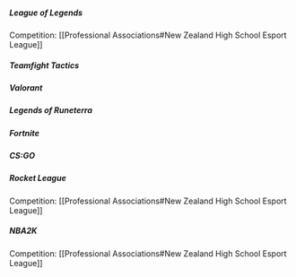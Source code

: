 ##### League of Legends
Competition: [[Professional Associations#New Zealand High School Esport League]]
##### Teamfight Tactics 
##### Valorant
##### Legends of Runeterra
##### Fortnite
##### CS:GO
##### Rocket League
Competition: [[Professional Associations#New Zealand High School Esport League]]
##### NBA2K
Competition: [[Professional Associations#New Zealand High School Esport League]]
